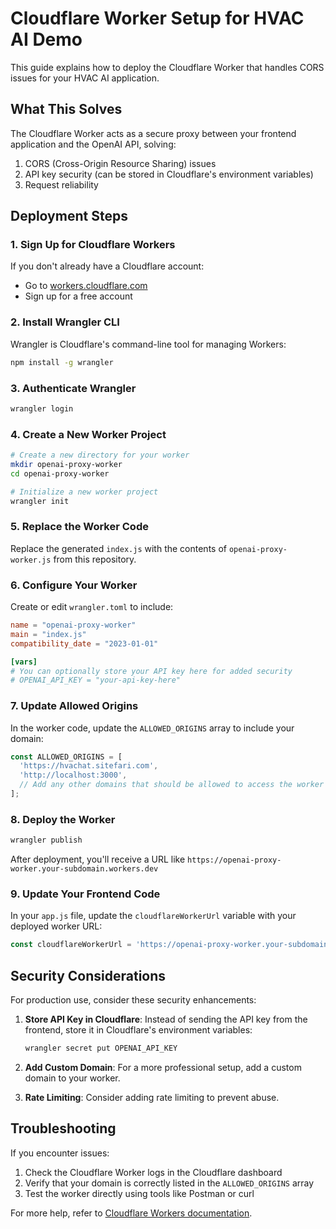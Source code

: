 # Cloudflare Worker Setup for HVAC AI Demo

This guide explains how to deploy the Cloudflare Worker that handles CORS issues for your HVAC AI application.

## What This Solves

The Cloudflare Worker acts as a secure proxy between your frontend application and the OpenAI API, solving:

1. CORS (Cross-Origin Resource Sharing) issues
2. API key security (can be stored in Cloudflare's environment variables)
3. Request reliability

## Deployment Steps

### 1. Sign Up for Cloudflare Workers

If you don't already have a Cloudflare account:
- Go to [workers.cloudflare.com](https://workers.cloudflare.com/)
- Sign up for a free account

### 2. Install Wrangler CLI

Wrangler is Cloudflare's command-line tool for managing Workers:

```bash
npm install -g wrangler
```

### 3. Authenticate Wrangler

```bash
wrangler login
```

### 4. Create a New Worker Project

```bash
# Create a new directory for your worker
mkdir openai-proxy-worker
cd openai-proxy-worker

# Initialize a new worker project
wrangler init
```

### 5. Replace the Worker Code

Replace the generated `index.js` with the contents of `openai-proxy-worker.js` from this repository.

### 6. Configure Your Worker

Create or edit `wrangler.toml` to include:

```toml
name = "openai-proxy-worker"
main = "index.js"
compatibility_date = "2023-01-01"

[vars]
# You can optionally store your API key here for added security
# OPENAI_API_KEY = "your-api-key-here"
```

### 7. Update Allowed Origins

In the worker code, update the `ALLOWED_ORIGINS` array to include your domain:

```javascript
const ALLOWED_ORIGINS = [
  'https://hvachat.sitefari.com',
  'http://localhost:3000',
  // Add any other domains that should be allowed to access the worker
];
```

### 8. Deploy the Worker

```bash
wrangler publish
```

After deployment, you'll receive a URL like `https://openai-proxy-worker.your-subdomain.workers.dev`

### 9. Update Your Frontend Code

In your `app.js` file, update the `cloudflareWorkerUrl` variable with your deployed worker URL:

```javascript
const cloudflareWorkerUrl = 'https://openai-proxy-worker.your-subdomain.workers.dev';
```

## Security Considerations

For production use, consider these security enhancements:

1. **Store API Key in Cloudflare**: Instead of sending the API key from the frontend, store it in Cloudflare's environment variables:
   ```bash
   wrangler secret put OPENAI_API_KEY
   ```

2. **Add Custom Domain**: For a more professional setup, add a custom domain to your worker.

3. **Rate Limiting**: Consider adding rate limiting to prevent abuse.

## Troubleshooting

If you encounter issues:

1. Check the Cloudflare Worker logs in the Cloudflare dashboard
2. Verify that your domain is correctly listed in the `ALLOWED_ORIGINS` array
3. Test the worker directly using tools like Postman or curl

For more help, refer to [Cloudflare Workers documentation](https://developers.cloudflare.com/workers/).
